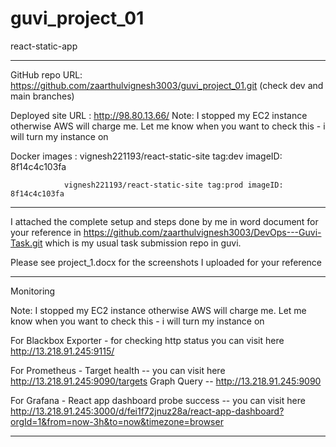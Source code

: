 # guvi_project_01
react-static-app
**********************************************************************************************************

GitHub repo URL: https://github.com/zaarthulvignesh3003/guvi_project_01.git    (check dev and main branches)

Deployed site URL : http://98.80.13.66/
Note: I stopped my EC2 instance otherwise AWS will charge me. Let me know when you want to check this - i will turn my instance on

Docker images : vignesh221193/react-static-site tag:dev imageID: 8f14c4c103fa

                vignesh221193/react-static-site tag:prod imageID: 8f14c4c103fa

*********************************************************************************************************

I attached the complete setup and steps done by me in word document for your reference in https://github.com/zaarthulvignesh3003/DevOps---Guvi-Task.git
which is my usual task submission repo in guvi.

Please see project_1.docx for the screenshots I uploaded for your reference

************************************************************************************************************

Monitoring 

Note: I stopped my EC2 instance otherwise AWS will charge me. Let me know when you want to check this - i will turn my instance on

For Blackbox Exporter - for checking http status you can visit here http://13.218.91.245:9115/

For Prometheus - Target health -- you can visit here http://13.218.91.245:9090/targets
                 Graph Query  -- http://13.218.91.245:9090

For Grafana - React app dashboard probe success -- you can visit here http://13.218.91.245:3000/d/fei1f72jnuz28a/react-app-dashboard?orgId=1&from=now-3h&to=now&timezone=browser

*******************************************************************************************************************
